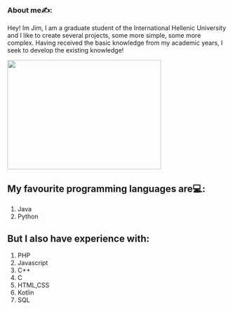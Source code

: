 ### About me✍️:

Hey! Im Jim, I am a graduate student of the International Hellenic University and I like to create several projects, some more simple, some more complex. 
Having received the basic knowledge from my academic years, I seek to develop the existing knowledge! 

<img src="https://media0.giphy.com/media/qgQUggAC3Pfv687qPC/giphy.gif" width="350" height="250"/>

## My favourite programming languages are💻:
1. Java
2. Python

## But I also have experience with:
1. PHP
2. Javascript
3. C++
4. C
5. HTML,CSS
6. Kotlin
7. SQL
